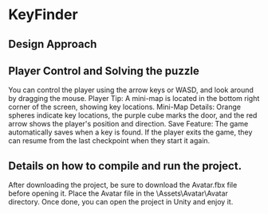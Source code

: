 # KeyFinder

## Design Approach

## Player Control and Solving the puzzle
You can control the player using the arrow keys or WASD, and look around by dragging the mouse.
Player Tip: A mini-map is located in the bottom right corner of the screen, showing key locations.
Mini-Map Details: Orange spheres indicate key locations, the purple cube marks the door, and the red arrow shows the player's position and direction.
Save Feature: The game automatically saves when a key is found. If the player exits the game, they can resume from the last checkpoint when they start it again.

## Details on how to compile and run the project.
After downloading the project, be sure to download the Avatar.fbx file before opening it. Place the Avatar file in the \Assets\Avatar\Avatar directory. Once done, you can open the project in Unity and enjoy it.
